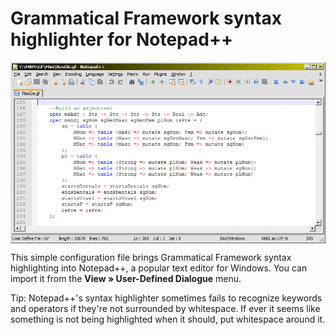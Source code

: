 # Grammatical Framework syntax highlighter for Notepad++

<img src="screenshot.gif" style="display: block;"/>

This simple configuration file brings Grammatical Framework syntax highlighting into Notepad++, a popular text editor for Windows. You can import it from the **View » User-Defined Dialogue** menu.

Tip: Notepad++'s syntax highlighter sometimes fails to recognize keywords and operators if they're not surrounded by whitespace. If ever it seems like something is not being highlighted when it should, put whitespace around it. 
